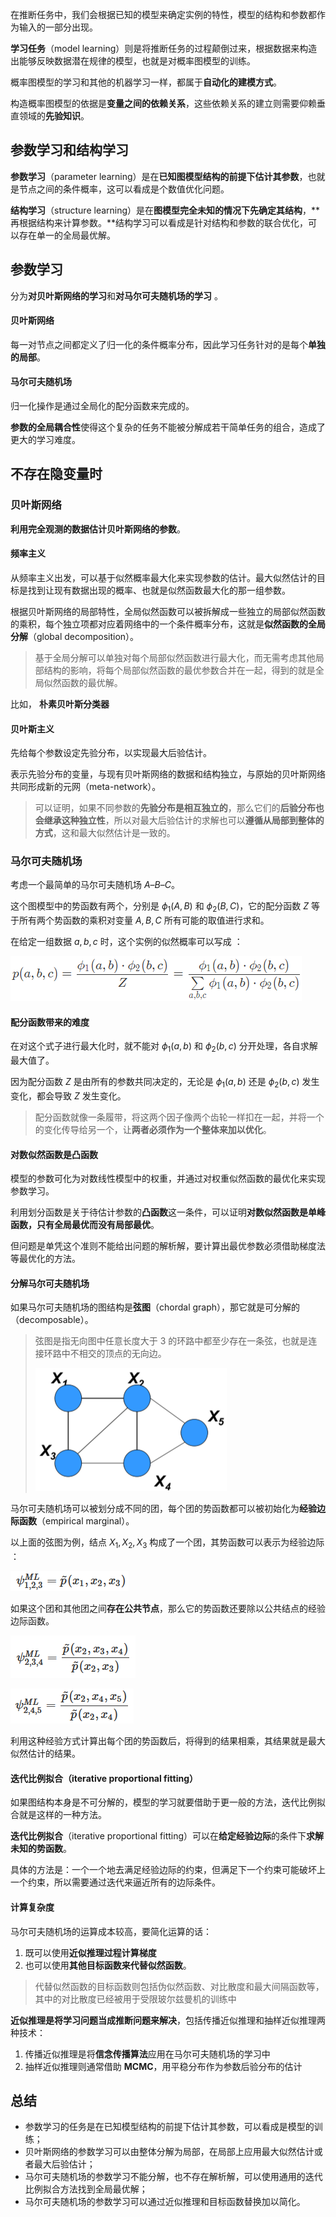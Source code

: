  在推断任务中，我们会根据已知的模型来确定实例的特性，模型的结构和参数都作为输入的一部分出现。

**学习任务**（model learning）则是将推断任务的过程颠倒过来，根据数据来构造出能够反映数据潜在规律的模型，也就是对概率图模型的训练。 



 概率图模型的学习和其他的机器学习一样，都属于**自动化的建模方式**。

构造概率图模型的依据是**变量之间的依赖关系**，这些依赖关系的建立则需要仰赖垂直领域的**先验知识**。 





##  **参数学习**和**结构学习** 

**参数学习**（parameter learning）是在**已知图模型结构的前提下估计其参数**，也就是节点之间的条件概率，这可以看成是个数值优化问题。

**结构学习**（structure learning）是在**图模型完全未知的情况下先确定其结构**，**再根据结构来计算参数。**结构学习可以看成是针对结构和参数的联合优化，可以存在单一的全局最优解。





##  参数学习 

 分为**对贝叶斯网络的学习**和**对马尔可夫随机场的学习** 。

####  贝叶斯网络 

 每一对节点之间都定义了归一化的条件概率分布，因此学习任务针对的是每个**单独的局部**。

####  马尔可夫随机场 

 归一化操作是通过全局化的配分函数来完成的。

**参数的全局耦合性**使得这个复杂的任务不能被分解成若干简单任务的组合，造成了更大的学习难度。 





## **不存在隐变量时**

### 贝叶斯网络

**利用完全观测的数据估计贝叶斯网络的参数**。

#### 频率主义

 从频率主义出发，可以基于似然概率最大化来实现参数的估计。最大似然估计的目标是找到让现有数据出现的概率、也就是似然函数最大化的那一组参数。

根据贝叶斯网络的局部特性，全局似然函数可以被拆解成一些独立的局部似然函数的乘积，每个独立项都对应着网络中的一个条件概率分布，这就是**似然函数的全局分解**（global decomposition）。 

>  基于全局分解可以单独对每个局部似然函数进行最大化，而无需考虑其他局部结构的影响，将每个局部似然函数的最优参数合并在一起，得到的就是全局似然函数的最优解。 

比如， **朴素贝叶斯分类器** 



####  贝叶斯主义 

 先给每个参数设定先验分布，以实现最大后验估计。

表示先验分布的变量，与现有贝叶斯网络的数据和结构独立，与原始的贝叶斯网络共同形成新的元网（meta-network）。

> 可以证明，如果不同参数的**先验分布是相互独立的**，那么它们的**后验分布也会继承这种独立性**，所以对最大后验估计的求解也可以**遵循从局部到整体的方式**，这和最大似然估计是一致的。 



### 马尔可夫随机场 

考虑一个最简单的马尔可夫随机场 $A – B – C$。

这个图模型中的势函数有两个，分别是 $\phi_1(A, B)$ 和  $\phi_2(B, C)$，它的配分函数 $Z$ 等于所有两个势函数的乘积对变量 $A, B, C$ 所有可能的取值进行求和。

在给定一组数据  $a, b, c$ 时，这个实例的似然概率可以写成 ：

![image-20191129182941152](完备数据下的参数学习.assets/image-20191129182941152.png)

#### 配分函数带来的难度

在对这个式子进行最大化时，就不能对 $\phi_1(a, b)$ 和 $\phi_2(b, c)$ 分开处理，各自求解最大值了。

因为配分函数  $Z$ 是由所有的参数共同决定的，无论是 $\phi_1(a, b)$ 还是 $\phi_2(b, c)$ 发生变化，都会导致 $Z$  发生变化。

> 配分函数就像一条履带，将这两个因子像两个齿轮一样扣在一起，并将一个的变化传导给另一个，让**两者必须作为一个整体来加以优化**。 



####  对数似然函数是凸函数

 模型的参数可化为对数线性模型中的权重，并通过对权重似然函数的最优化来实现参数学习。 

 利用划分函数是关于待估计参数的**凸函数**这一条件，可以证明**对数似然函数是单峰函数，只有全局最优而没有局部最优**。 

 但问题是单凭这个准则不能给出问题的解析解，要计算出最优参数必须借助梯度法等最优化的方法。 



####  分解马尔可夫随机场 

 如果马尔可夫随机场的图结构是**弦图**（chordal graph），那它就是可分解的（decomposable）。 

>  弦图是指无向图中任意长度大于 3 的环路中都至少存在一条弦，也就是连接环路中不相交的顶点的无向边。
>
>  ![image-20191129183616996](完备数据下的参数学习.assets/image-20191129183616996.png)

 马尔可夫随机场可以被划分成不同的团，每个团的势函数都可以被初始化为**经验边际函数**（empirical marginal）。

 以上面的弦图为例，结点 $X_1, X_2, X_3$ 构成了一个团，其势函数可以表示为经验边际 ：

![image-20191129183916746](完备数据下的参数学习.assets/image-20191129183916746.png)

如果这个团和其他团之间**存在公共节点**，那么它的势函数还要除以公共结点的经验边际函数。

![image-20191129183942604](完备数据下的参数学习.assets/image-20191129183942604.png)

![image-20191129183958185](完备数据下的参数学习.assets/image-20191129183958185.png)

利用这种经验方式计算出每个团的势函数后，将得到的结果相乘，其结果就是最大似然估计的结果。 



####  **迭代比例拟合**（iterative proportional fitting） 

 如果图结构本身是不可分解的，模型的学习就要借助于更一般的方法，迭代比例拟合就是这样的一种方法。 

 **迭代比例拟合**（iterative proportional fitting）可以在**给定经验边际**的条件下**求解未知的势函数**。

具体的方法是：一个一个地去满足经验边际的约束，但满足下一个约束可能破坏上一个约束，所以需要通过迭代来逼近所有的边际条件。 



#### 计算复杂度

马尔可夫随机场的运算成本较高，要简化运算的话：

1. 既可以使用**近似推理过程计算梯度**
2. 也可以使用**其他目标函数来代替似然函数**。

>  代替似然函数的目标函数则包括伪似然函数、对比散度和最大间隔函数等，其中的对比散度已经被用于受限玻尔兹曼机的训练中 



**近似推理是将学习问题当成推断问题来解决**，包括传播近似推理和抽样近似推理两种技术：

1. 传播近似推理是将**信念传播算法**应用在马尔可夫随机场的学习中
2. 抽样近似推理则通常借助 **MCMC**，用平稳分布作为参数后验分布的估计





## 总结

- 参数学习的任务是在已知模型结构的前提下估计其参数，可以看成是模型的训练；
- 贝叶斯网络的参数学习可以由整体分解为局部，在局部上应用最大似然估计或者最大后验估计；
- 马尔可夫随机场的参数学习不能分解，也不存在解析解，可以使用通用的迭代比例拟合方法找到全局最优解；
- 马尔可夫随机场的参数学习可以通过近似推理和目标函数替换加以简化。